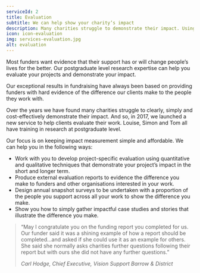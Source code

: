 ```yaml
---
serviceId: 2
title: Evaluation
subtitle: We can help show your charity’s impact
description: Many charities struggle to demonstrate their impact. Using our post-graduate social research expertise, we have developed simple and cost-effective processes to help charities prove their impact. We can help you implement easy to administer evaluation tools and prepare external evaluation reports to motivate your teams, improve your work and support your fundraising.
icon: icon-evaluation
img: services-evaluation.jpg
alt: evaluation
---
```


Most funders want evidence that their support has or will change people’s lives for the better. Our postgraduate level research expertise can help you evaluate your projects and demonstrate your impact.

Our exceptional results in fundraising have always been based on providing funders with hard evidence of the difference our clients make to the people they work with.

Over the years we have found many charities struggle to clearly, simply and cost-effectively demonstrate their impact. And so, in 2017, we launched a new service to help clients evaluate their work. Louise, Simon and Tom all have training in research at postgraduate level.

Our focus is on keeping impact measurement simple and affordable. We can help you in the following ways:

- Work with you to develop project-specific evaluation using quantitative and qualitative techniques that demonstrate your project’s impact in the short and longer term.
- Produce external evaluation reports to evidence the difference you make to funders and other organisations interested in your work.
- Design annual snapshot surveys to be undertaken with a proportion of the people you support across all your work to show the difference you make.
- Show you how to simply gather impactful case studies and stories that illustrate the difference you make.


> “May I congratulate you on the funding report you completed for us. Our funder said it was a shining example of how a report should be completed…and asked if she could use it as an example for others. She said she normally asks charities further questions following their report but with ours she did not have any further questions.”
>
> <cite>Carl Hodge, Chief Executive, Vision Support Barrow & District</cite>

